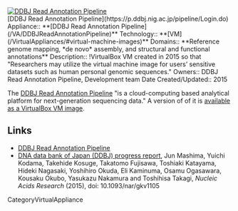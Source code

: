<div class='center'>
<a href='https://p.ddbj.nig.ac.jp/pipeline/Login.do'><img src='/DDBJ-RAP-Banner.png' alt='DDBJ Read Annotation Pipeline'  /></a>
</div>

<div class="title">[DDBJ Read Annotation Pipeline](https://p.ddbj.nig.ac.jp/pipeline/Login.do)</div>



<div class='dictbox'>
 Appliance:: **[DDBJ Read Annotation Pipeline](/VA/DDBJReadAnnotationPipeline)**
 Technology:: **[VM](/VirtualAppliances/#virtual-machine-images)**
 Domains:: **Reference genome mapping, *de novo* assembly, and structural and functional annotations** 
 Description:: !VirtualBox VM created in 2015 so that "Researchers may utilize the virtual machine image for users’ sensitive datasets such as human personal genomic sequences."
 Owners:: DDBJ Read Annotation Pipeline, Development team
 Date Created/Updated:: 2015 
</div>

The [DDBJ Read Annotation Pipeline](https://p.ddbj.nig.ac.jp/pipeline/Login.do) "is a cloud-computing based analytical platform for next-generation sequencing data."  A version of of it is [available as a VirtualBox VM image](http://p.ddbj.nig.ac.jp/vbox/galaxy-vm.ova).

## Links

* [DDBJ Read Annotation Pipeline](https://p.ddbj.nig.ac.jp/pipeline/Login.do)
* [DNA data bank of Japan (DDBJ) progress report](http://nar.oxfordjournals.org/content/early/2015/11/16/nar.gkv1105.full), Jun Mashima, Yuichi Kodama, Takehide Kosuge, Takatomo Fujisawa, Toshiaki Katayama, Hideki Nagasaki, Yoshihiro Okuda, Eli Kaminuma, Osamu Ogasawara, Kousaku Okubo, Yasukazu Nakamura and Toshihisa Takagi, *Nucleic Acids Research* (2015), doi: 10.1093/nar/gkv1105


CategoryVirtualAppliance
